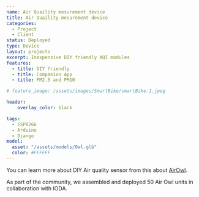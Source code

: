 ```yaml
---
name: Air Quaility mesurement device
title: Air Quaility mesurement device
categories:
  - Project
  - Client
status: Deployed
type: Device
layout: projecto
excerpt: Inexpensive DIY friendly AQI modules
features:
  - title: DIY friendly
  - title: Companion App
  - title: PM2.5 and PM10

# feature_image: /assets/images/SmartBike/smartBike-1.jpeg

header: 
    overlay_color: black

tags:
  - ESP8266
  - Arduino
  - Django
model: 
  asset: "/assets/models/Owl.glb"
  color: #FFFFFF
---
```


You can learn more about DIY Air quality sensor from this about [AirOwl](https://www.hackster.io/oizom/airowl-know-what-you-breathe-9a7bf7).


As part of the community, we assembled and deployed 50 Air Owl units in collaboration with IODA.

